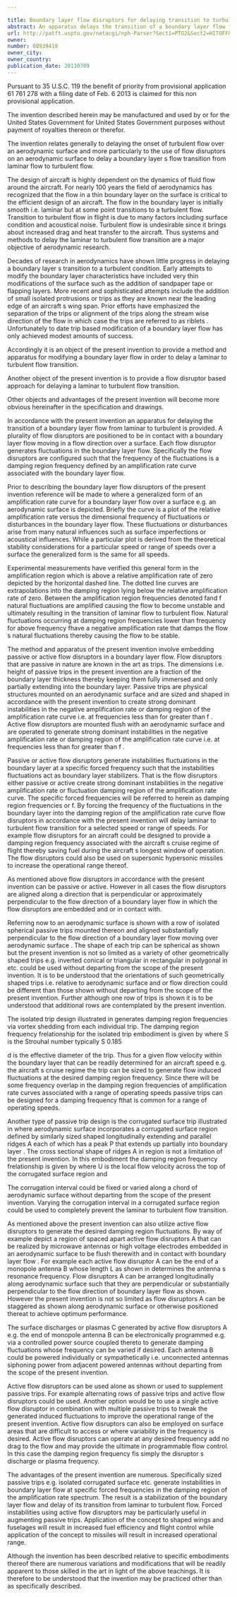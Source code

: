 ```yaml
---

title: Boundary layer flow disruptors for delaying transition to turbulent flow
abstract: An apparatus delays the transition of a boundary layer flow from laminar to turbulent. Flow disruptors are positioned to be in contact with a boundary layer flow moving in a flow direction over a surface. Each flow disruptor generates fluctuations in the boundary layer flow such that the frequency of the fluctuations is a damping region frequency defined by an amplification rate curve associated with the boundary layer flow.
url: http://patft.uspto.gov/netacgi/nph-Parser?Sect1=PTO2&Sect2=HITOFF&p=1&u=%2Fnetahtml%2FPTO%2Fsearch-adv.htm&r=1&f=G&l=50&d=PALL&S1=08939410&OS=08939410&RS=08939410
owner: 
number: 08939410
owner_city: 
owner_country: 
publication_date: 20130709
---
```

Pursuant to 35 U.S.C. 119 the benefit of priority from provisional application 61 761 278 with a filing date of Feb. 6 2013 is claimed for this non provisional application.

The invention described herein may be manufactured and used by or for the United States Government for United States Government purposes without payment of royalties thereon or therefor.

The invention relates generally to delaying the onset of turbulent flow over an aerodynamic surface and more particularly to the use of flow disruptors on an aerodynamic surface to delay a boundary layer s flow transition from laminar flow to turbulent flow.

The design of aircraft is highly dependent on the dynamics of fluid flow around the aircraft. For nearly 100 years the field of aerodynamics has recognized that the flow in a thin boundary layer on the surface is critical to the efficient design of an aircraft. The flow in the boundary layer is initially smooth i.e. laminar but at some point transitions to a turbulent flow. Transition to turbulent flow in flight is due to many factors including surface condition and acoustical noise. Turbulent flow is undesirable since it brings about increased drag and heat transfer to the aircraft. Thus systems and methods to delay the laminar to turbulent flow transition are a major objective of aerodynamic research.

Decades of research in aerodynamics have shown little progress in delaying a boundary layer s transition to a turbulent condition. Early attempts to modify the boundary layer characteristics have included very thin modifications of the surface such as the addition of sandpaper tape or flapping layers. More recent and sophisticated attempts include the addition of small isolated protrusions or trips as they are known near the leading edge of an aircraft s wing span. Prior efforts have emphasized the separation of the trips or alignment of the trips along the stream wise direction of the flow in which case the trips are referred to as riblets . Unfortunately to date trip based modification of a boundary layer flow has only achieved modest amounts of success.

Accordingly it is an object of the present invention to provide a method and apparatus for modifying a boundary layer flow in order to delay a laminar to turbulent flow transition.

Another object of the present invention is to provide a flow disruptor based approach for delaying a laminar to turbulent flow transition.

Other objects and advantages of the present invention will become more obvious hereinafter in the specification and drawings.

In accordance with the present invention an apparatus for delaying the transition of a boundary layer flow from laminar to turbulent is provided. A plurality of flow disruptors are positioned to be in contact with a boundary layer flow moving in a flow direction over a surface. Each flow disruptor generates fluctuations in the boundary layer flow. Specifically the flow disruptors are configured such that the frequency of the fluctuations is a damping region frequency defined by an amplification rate curve associated with the boundary layer flow.

Prior to describing the boundary layer flow disruptors of the present invention reference will be made to where a generalized form of an amplification rate curve for a boundary layer flow over a surface e.g. an aerodynamic surface is depicted. Briefly the curve is a plot of the relative amplification rate versus the dimensional frequency of fluctuations or disturbances in the boundary layer flow. These fluctuations or disturbances arise from many natural influences such as surface imperfections or acoustical influences. While a particular plot is derived from the theoretical stability considerations for a particular speed or range of speeds over a surface the generalized form is the same for all speeds.

Experimental measurements have verified this general form in the amplification region which is above a relative amplification rate of zero depicted by the horizontal dashed line. The dotted line curves are extrapolations into the damping region lying below the relative amplification rate of zero. Between the amplification region frequencies denoted fand f natural fluctuations are amplified causing the flow to become unstable and ultimately resulting in the transition of laminar flow to turbulent flow. Natural fluctuations occurring at damping region frequencies lower than frequency for above frequency fhave a negative amplification rate that damps the flow s natural fluctuations thereby causing the flow to be stable.

The method and apparatus of the present invention involve embedding passive or active flow disruptors in a boundary layer flow. Flow disruptors that are passive in nature are known in the art as trips. The dimensions i.e. height of passive trips in the present invention are a fraction of the boundary layer thickness thereby keeping them fully immersed and only partially extending into the boundary layer. Passive trips are physical structures mounted on an aerodynamic surface and are sized and shaped in accordance with the present invention to create strong dominant instabilities in the negative amplification rate or damping region of the amplification rate curve i.e. at frequencies less than for greater than f . Active flow disruptors are mounted flush with an aerodynamic surface and are operated to generate strong dominant instabilities in the negative amplification rate or damping region of the amplification rate curve i.e. at frequencies less than for greater than f .

Passive or active flow disruptors generate instabilities fluctuations in the boundary layer at a specific forced frequency such that the instabilities fluctuations act as boundary layer stabilizers. That is the flow disruptors either passive or active create strong dominant instabilities in the negative amplification rate or fluctuation damping region of the amplification rate curve. The specific forced frequencies will be referred to herein as damping region frequencies or f. By forcing the frequency of the fluctuations in the boundary layer into the damping region of the amplification rate curve flow disruptors in accordance with the present invention will delay laminar to turbulent flow transition for a selected speed or range of speeds. For example flow disruptors for an aircraft could be designed to provide a damping region frequency associated with the aircraft s cruise regime of flight thereby saving fuel during the aircraft s longest window of operation. The flow disruptors could also be used on supersonic hypersonic missiles to increase the operational range thereof.

As mentioned above flow disruptors in accordance with the present invention can be passive or active. However in all cases the flow disruptors are aligned along a direction that is perpendicular or approximately perpendicular to the flow direction of a boundary layer flow in which the flow disruptors are embedded and or in contact with.

Referring now to an aerodynamic surface is shown with a row of isolated spherical passive trips mounted thereon and aligned substantially perpendicular to the flow direction of a boundary layer flow moving over aerodynamic surface . The shape of each trip can be spherical as shown but the present invention is not so limited as a variety of other geometrically shaped trips e.g. inverted conical or triangular in rectangular in polygonal in etc. could be used without departing from the scope of the present invention. It is to be understood that the orientations of such geometrically shaped trips i.e. relative to aerodynamic surface and or flow direction could be different than those shown without departing from the scope of the present invention. Further although one row of trips is shown it is to be understood that additional rows are contemplated by the present invention.

The isolated trip design illustrated in generates damping region frequencies via vortex shedding from each individual trip. The damping region frequency frelationship for the isolated trip embodiment is given by where S is the Strouhal number typically S 0.185 

d is the effective diameter of the trip. Thus for a given flow velocity within the boundary layer that can be readily determined for an aircraft speed e.g. the aircraft s cruise regime the trip can be sized to generate flow induced fluctuations at the desired damping region frequency. Since there will be some frequency overlap in the damping region frequencies of amplification rate curves associated with a range of operating speeds passive trips can be designed for a damping frequency fthat is common for a range of operating speeds.

Another type of passive trip design is the corrugated surface trip illustrated in where aerodynamic surface incorporates a corrugated surface region defined by similarly sized shaped longitudinally extending and parallel ridges A each of which has a peak P that extends up partially into boundary layer . The cross sectional shape of ridges A in region is not a limitation of the present invention. In this embodiment the damping region frequency frelationship is given by where U is the local flow velocity across the top of the corrugated surface region and

The corrugation interval could be fixed or varied along a chord of aerodynamic surface without departing from the scope of the present invention. Varying the corrugation interval in a corrugated surface region could be used to completely prevent the laminar to turbulent flow transition.

As mentioned above the present invention can also utilize active flow disruptors to generate the desired damping region fluctuations. By way of example depict a region of spaced apart active flow disruptors A that can be realized by microwave antennas or high voltage electrodes embedded in an aerodynamic surface to be flush therewith and in contact with boundary layer flow . For example each active flow disruptor A can be the end of a monopole antenna B whose length L as shown in determines the antenna s resonance frequency. Flow disruptors A can be arranged longitudinally along aerodynamic surface such that they are perpendicular or substantially perpendicular to the flow direction of boundary layer flow as shown. However the present invention is not so limited as flow disruptors A can be staggered as shown along aerodynamic surface or otherwise positioned thereat to achieve optimum performance.

The surface discharges or plasmas C generated by active flow disruptors A e.g. the end of monopole antenna B can be electronically programmed e.g. via a controlled power source coupled thereto to generate damping fluctuations whose frequency can be varied if desired. Each antenna B could be powered individually or sympathetically i.e. unconnected antennas siphoning power from adjacent powered antennas without departing from the scope of the present invention.

Active flow disruptors can be used alone as shown or used to supplement passive trips. For example alternating rows of passive trips and active flow disruptors could be used. Another option would be to use a single active flow disruptor in combination with multiple passive trips to tweak the generated induced fluctuations to improve the operational range of the present invention. Active flow disruptors can also be employed on surface areas that are difficult to access or where variability in the frequency is desired. Active flow disruptors can operate at any desired frequency add no drag to the flow and may provide the ultimate in programmable flow control. In this case the damping region frequency fis simply the disruptor s discharge or plasma frequency.

The advantages of the present invention are numerous. Specifically sized passive trips e.g. isolated corrugated surface etc. generate instabilities in boundary layer flow at specific forced frequencies in the damping region of the amplification rate spectrum. The result is a stabilization of the boundary layer flow and delay of its transition from laminar to turbulent flow. Forced instabilities using active flow disruptors may be particularly useful in augmenting passive trips. Application of the concept to shaped wings and fuselages will result in increased fuel efficiency and flight control while application of the concept to missiles will result in increased operational range.

Although the invention has been described relative to specific embodiments thereof there are numerous variations and modifications that will be readily apparent to those skilled in the art in light of the above teachings. It is therefore to be understood that the invention may be practiced other than as specifically described.

